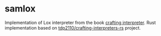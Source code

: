 # samlox
Implementation of Lox interpreter from the book [crafting interpreter](https://craftinginterpreters.com).
Rust implementation based on [tdp2110/crafting-interpreters-rs](https://github.com/tdp2110/crafting-interpreters-rs) project.
